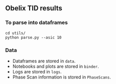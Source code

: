## Obelix TID results

### To parse into dataframes
```
cd utils/
python parse.py --asic 10
```

### Data
- Dataframes are stored in `data`.
- Notebooks and plots are stored in `binder`.
- Logs are stored in `logs`.
- Phase Scan information is stored in `PhaseScans`.